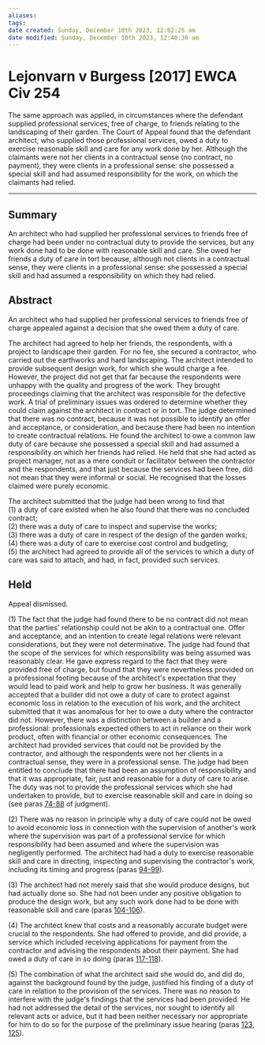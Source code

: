 ```yaml
---
aliases: 
tags: 
date created: Sunday, December 10th 2023, 12:02:25 am
date modified: Sunday, December 10th 2023, 12:40:36 am
---
```


# Lejonvarn v Burgess [2017] EWCA Civ 254

The same approach was applied, in circumstances where the defendant supplied professional services, free of charge, to friends relating to the landscaping of their garden. The Court of Appeal found that the defendant architect, who supplied those professional services, owed a duty to exercise reasonable skill and care for any work done by her. Although the claimants were not her clients in a contractual sense (no contract, no payment), they were clients in a professional sense: she possessed a special skill and had assumed responsibility for the work, on which the claimants had relied.

---

## Summary

An architect who had supplied her professional services to friends free of charge had been under no contractual duty to provide the services, but any work done had to be done with reasonable skill and care. She owed her friends a duty of care in tort because, although not clients in a contractual sense, they were clients in a professional sense: she possessed a special skill and had assumed a responsibility on which they had relied.

## Abstract

An architect who had supplied her professional services to friends free of charge appealed against a decision that she owed them a duty of care.

The architect had agreed to help her friends, the respondents, with a project to landscape their garden. For no fee, she secured a contractor, who carried out the earthworks and hard landscaping. The architect intended to provide subsequent design work, for which she would charge a fee. However, the project did not get that far because the respondents were unhappy with the quality and progress of the work. They brought proceedings claiming that the architect was responsible for the defective work. A trial of preliminary issues was ordered to determine whether they could claim against the architect in contract or in tort. The judge determined that there was no contract, because it was not possible to identify an offer and acceptance, or consideration, and because there had been no intention to create contractual relations. He found the architect to owe a common law duty of care because she possessed a special skill and had assumed a responsibility on which her friends had relied. He held that she had acted as project manager, not as a mere conduit or facilitator between the contractor and the respondents, and that just because the services had been free, did not mean that they were informal or social. He recognised that the losses claimed were purely economic.

The architect submitted that the judge had been wrong to find that  
(1) a duty of care existed when he also found that there was no concluded contract;  
(2) there was a duty of care to inspect and supervise the works;  
(3) there was a duty of care in respect of the design of the garden works;  
(4) there was a duty of care to exercise cost control and budgeting;  
(5) the architect had agreed to provide all of the services to which a duty of care was said to attach, and had, in fact, provided such services.

## Held

Appeal dismissed.

(1) The fact that the judge had found there to be no contract did not mean that the parties' relationship could not be akin to a contractual one. Offer and acceptance, and an intention to create legal relations were relevant considerations, but they were not determinative. The judge had found that the scope of the services for which responsibility was being assumed was reasonably clear. He gave express regard to the fact that they were provided free of charge, but found that they were nevertheless provided on a professional footing because of the architect's expectation that they would lead to paid work and help to grow her business. It was generally accepted that a builder did not owe a duty of care to protect against economic loss in relation to the execution of his work, and the architect submitted that it was anomalous for her to owe a duty where the contractor did not. However, there was a distinction between a builder and a professional: professionals expected others to act in reliance on their work product, often with financial or other economic consequences. The architect had provided services that could not be provided by the contractor, and although the respondents were not her clients in a contractual sense, they were in a professional sense. The judge had been entitled to conclude that there had been an assumption of responsibility and that it was appropriate, fair, just and reasonable for a duty of care to arise. The duty was not to provide the professional services which she had undertaken to provide, but to exercise reasonable skill and care in doing so (see paras [74-88](javascript:void(0); "View judgment paragraphs") of judgment).

(2) There was no reason in principle why a duty of care could not be owed to avoid economic loss in connection with the supervision of another's work where the supervision was part of a professional service for which responsibility had been assumed and where the supervision was negligently performed. The architect had had a duty to exercise reasonable skill and care in directing, inspecting and supervising the contractor's work, including its timing and progress (paras [94-99](javascript:void(0); "View judgment paragraphs")).

(3) The architect had not merely said that she would produce designs, but had actually done so. She had not been under any positive obligation to produce the design work, but any such work done had to be done with reasonable skill and care (paras [104-106](javascript:void(0); "View judgment paragraphs")).

(4) The architect knew that costs and a reasonably accurate budget were crucial to the respondents. She had offered to provide, and did provide, a service which included receiving applications for payment from the contractor and advising the respondents about their payment. She had owed a duty of care in so doing (paras [117-118](javascript:void(0); "View judgment paragraphs")).

(5) The combination of what the architect said she would do, and did do, against the background found by the judge, justified his finding of a duty of care in relation to the provision of the services. There was no reason to interfere with the judge's findings that the services had been provided. He had not addressed the detail of the services, nor sought to identify all relevant acts or advice, but it had been neither necessary nor appropriate for him to do so for the purpose of the preliminary issue hearing (paras [123, 125](javascript:void(0); "View judgment paragraphs")).
